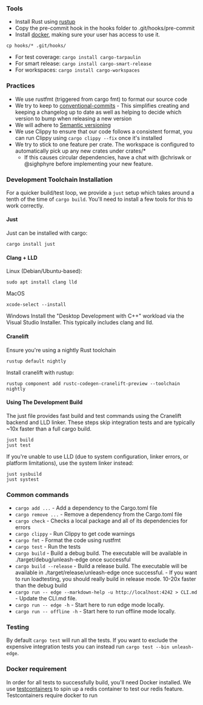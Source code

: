 ### Tools

* Install Rust using [rustup](https://rustup.rs)
* Copy the pre-commit hook in the hooks folder to .git/hooks/pre-commit
* Install [docker](https://docs.docker.com/get-docker), making sure your user has access to use it.

```shell
cp hooks/* .git/hooks/
```

* For test coverage: `cargo install cargo-tarpaulin`
* For smart release: `cargo install cargo-smart-release`
* For workspaces: `cargo install cargo-workspaces`

### Practices

* We use rustfmt (triggered from cargo fmt) to format our source code
* We try to keep to [conventional-commits](https://www.conventionalcommits.org/en/v1.0.0) - This simplifies creating and
  keeping a changelog up to date as well as helping to decide which version to bump when releasing a new version
* We will adhere to [Semantic versioning](https://semver.org/)
* We use Clippy to ensure that our code follows a consistent format, you can run Clippy using `cargo clippy --fix` once
  it's installed
* We try to stick to one feature per crate. The workspace is configured to automatically pick up any new crates under
  crates/*
    * If this causes circular dependencies, have a chat with @chriswk or @sighphyre before implementing your new
      feature.

### Development Toolchain Installation

For a quicker build/test loop, we provide a `just` setup which takes around a tenth of the time of `cargo build`. You'll
need to install a few tools for this to work correctly.

#### Just

Just can be installed with cargo:

```shell
cargo install just
```

#### Clang + LLD

Linux (Debian/Ubuntu-based):

```shell
sudo apt install clang lld
```

MacOS

```shell
xcode-select --install
```

Windows
Install the "Desktop Development with C++" workload via the Visual Studio Installer. This typically includes clang and
lld.

#### Cranelift

Ensure you're using a nightly Rust toolchain

```shell
rustup default nightly
```

Install cranelift with rustup:

``` shell
rustup component add rustc-codegen-cranelift-preview --toolchain nightly
```

#### Using The Development Build

The just file provides fast build and test commands using the Cranelift backend and LLD linker. These steps skip
integration tests and are typically ~10x faster than a full cargo build.

``` shell
just build
just test
```

If you're unable to use LLD (due to system configuration, linker errors, or platform limitations), use the system linker
instead:

```shell
just sysbuild
just systest
```

### Common commands

- `cargo add ...` - Add a dependency to the Cargo.toml file
- `cargo remove ...` - Remove a dependency from the Cargo.toml file
- `cargo check` - Checks a local package and all of its dependencies for errors
- `cargo clippy` - Run Clippy to get code warnings
- `cargo fmt` - Format the code using rustfmt
- `cargo test` - Run the tests
- `cargo build` - Build a debug build. The executable will be available in ./target/debug/unleash-edge once successful
- `cargo build --release` - Build a release build. The executable will be available in ./target/release/unleash-edge
  once successful. - If you want to run loadtesting, you should really build in release mode. 10-20x faster than the
  debug build
- `cargo run -- edge --markdown-help -u http://localhost:4242 > CLI.md` - Update the CLI.md file.
- `cargo run -- edge -h` - Start here to run edge mode locally.
- `cargo run -- offline -h` - Start here to run offline mode locally.

### Testing

By default `cargo test` will run all the tests. If you want to exclude the expensive integration tests you can instead
run `cargo test --bin unleash-edge`.

### Docker requirement

In order for all tests to successfully build, you'll need Docker installed. We
use [testcontainers](https://github.com/testcontainers/testcontainers-rs) to spin up a redis container to test our redis
feature. Testcontainers require docker to run
